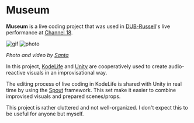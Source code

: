 Museum
======

**Museum** is a live coding project that was used in [DUB-Russell]'s live
performance at [Channel 18].

[DUB-Russell]: http://dubrussell.com/
[Channel 18]: https://www.super-deluxe.com/news/142

![gif](https://i.imgur.com/wtZnj2r.gif)
![photo](https://i.imgur.com/3onrCEv.jpg)

*Photo and video by [Santa]*

[Santa]: https://twitter.com/santa_sukitoku/status/980245283777921024

In this project, [KodeLife] and [Unity] are cooperatively used to create
audio-reactive visuals in an improvisational way.

[KodeLife]: https://hexler.net/software/kodelife
[Unity]: https://unity3d.com

The editing process of live coding in KodeLife is shared with Unity in real
time by using the [Spout] framework. This set make it easier to combine
improvised visuals and prepared scenes/props.

[Spout]: http://spout.zeal.co/

This project is rather cluttered and not well-organized. I don't expect this to
be useful for anyone but myself.
